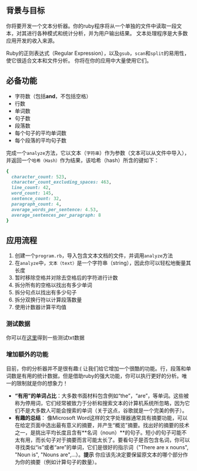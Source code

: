 <!-- Please put your translation here and with the same style in README.md -->
## 背景与目标

你将要开发一个文本分析器。你的ruby程序将从一个单独的文件中读取一段文本，对其进行各种模式和统计分析，并为用户输出结果。
文本处理程序是大多数应用开发的收入来源。

Ruby的正则表达式（Regular Expression），以及`gsub`，`scan`和`split`的易用性，使它很适合文本和文件分析。
你将在你的应用中大量使用它们。

## 必备功能

* 字符数（包括**and**，不包括空格）
* 行数
* 单词数
* 句子数
* 段落数
* 每个句子的平均单词数
* 每个段落的平均句子数

完成一个`analyze`方法，它以文本（`字符串`）作为参数（文本可以从文件中导入），并返回一个`哈希（Hash）`作为结果，该哈希（hash）所含的键如下：

```ruby
{
  character_count: 523,
  character_count_excluding_spaces: 463,
  line_count: 42,
  word_count: 145,
  sentence_count: 32,
  paragraph_count: 4,
  average_words_per_sentence: 4.53,
  average_sentences_per_paragraph: 8
}
```

## 应用流程

1. 创建一个`program.rb`，导入包含文本文档的文件，并调用`analyze`方法
2. 在`analyze`中，`文本（text）`是一个字符串（string），因此你可以轻松地衡量其长度
3. 暂时移除空格并对除去空格后的字符进行计数
4. 拆分所有的空格以找出有多少单词
5. 拆分句点以找出有多少句子
6. 拆分双换行符以计算段落数量
7. 使用计数器计算平均值

### 测试数据

你可以在[这里](http://www.rubyinside.com/book/oliver.txt)得到一些测试txt数据

### 增加额外的功能

目前，你的分析器并不是很有趣:( 让我们给它增加一个很酷的功能。行，段落和单词数是有用的统计数据，但是借助ruby的强大功能，你可以执行更好的分析。唯一的限制就是你的想象力！

* **“有用”的单词占比**：大多数书面材料包含例如“the”，“are”，等单词。这些被称为停用词，它们经常被致力于分析和搜索文本的计算机系统所忽略，因为它们不是大多数人可能会搜索的单词（关于这点，谷歌就是一个完美的例子）。
* **有趣的总结**： 像Microsoft Word这样的文字处理器通常具有摘要功能，可以在给定页面中选出最有意义的摘要，并产生“概览”摘要。找出好的摘要的技术之一，是挑出平均长度且含有**名词（noun）**的句子。短小的句子可能不太有用，而长句子对于摘要而言可能太长了。要看句子是否包含名词，你可以寻找类似“is”或者“are”的单词，它们是很好的指示词（"There are x nouns", "Noun is", "Nouns are",...）。**提示** 你应该先决定要保留原文本的哪个部分作为你的摘要（例如计算句子的数量）。




